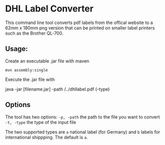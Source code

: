 # DHL Label Converter

This command line tool converts pdf labels from the offical website to a 62mm x 180mm png version that can be printed on smaller label printers such as the Brother QL-700.

## Usage:

Create an executable .jar file with maven 

`mvn assembly:single`

Execute the .jar file with 

java -jar [filename.jar] -path /../dhllabel.pdf (-type)

## Options

The tool has two options:
`-p, -path` the path to the file you want to convert
`-t, -type` the type of the input file

The two supported types are `a` national label (for Germany) and `b` labels for international shippping. The default is `a`. 
